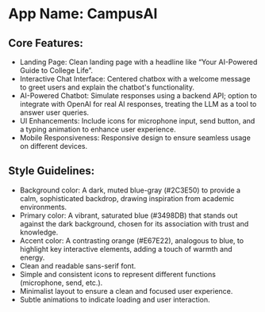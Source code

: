 # **App Name**: CampusAI

## Core Features:

- Landing Page: Clean landing page with a headline like “Your AI-Powered Guide to College Life”.
- Interactive Chat Interface: Centered chatbox with a welcome message to greet users and explain the chatbot's functionality.
- AI-Powered Chatbot: Simulate responses using a backend API; option to integrate with OpenAI for real AI responses, treating the LLM as a tool to answer user queries.
- UI Enhancements: Include icons for microphone input, send button, and a typing animation to enhance user experience.
- Mobile Responsiveness: Responsive design to ensure seamless usage on different devices.

## Style Guidelines:

- Background color: A dark, muted blue-gray (#2C3E50) to provide a calm, sophisticated backdrop, drawing inspiration from academic environments.
- Primary color: A vibrant, saturated blue (#3498DB) that stands out against the dark background, chosen for its association with trust and knowledge.
- Accent color: A contrasting orange (#E67E22), analogous to blue, to highlight key interactive elements, adding a touch of warmth and energy.
- Clean and readable sans-serif font.
- Simple and consistent icons to represent different functions (microphone, send, etc.).
- Minimalist layout to ensure a clean and focused user experience.
- Subtle animations to indicate loading and user interaction.